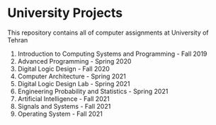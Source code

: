 # University Projects

This repository contains all of computer assignments at University of Tehran

1. Introduction to Computing Systems and Programming - Fall 2019
2. Advanced Programming - Spring 2020
3. Digital Logic Design - Fall 2020
4. Computer Architecture - Spring 2021
5. Digital Logic Design Lab - Spring 2021
6. Engineering Probability and Statistics - Spring 2021
7. Artificial Intelligence - Fall 2021
8. Signals and Systems - Fall 2021
9. Operating System - Fall 2021
